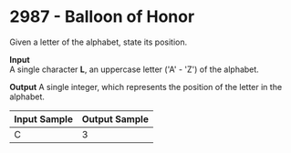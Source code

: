 # 2987 - Balloon of Honor

Given a letter of the alphabet, state its position.

**Input**<br>
A single character **L**, an uppercase letter ('A' - 'Z') of the alphabet.

**Output**
A single integer, which represents the position of the letter in the alphabet.

| Input Sample | Output Sample |
|:-------------|:--------------|
| C            | 3             |